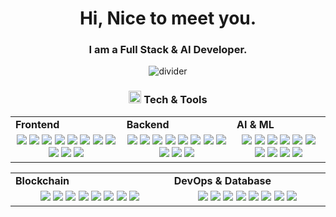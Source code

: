 <h1 align="center">
  Hi, Nice to meet you.
</h1>
<h3 align="center">
  I am a Full Stack & AI Developer.
</h3>

<div align="center">
  <img src="https://github.com/santa-bringyouwishes/santa-bringyouwishes/blob/main/divider1.png" alt="divider"/>
</div>

<h3 align="center"><img src="https://github.com/santa-bringyouwishes/santa-bringyouwishes/blob/main/code.gif" height="20"/> Tech & Tools</h3>

<div align="center" style="witdh:100%"> 
  <table>
    <tr>
      <td valign="center" width="100px"><b>Frontend<b></td>
      <td valign="center" width="100px"><b>Backend<b></td>
      <td valign="center" width="100px"><b>AI & ML<b></td>
    </tr>
    <tr>
      <td valign="center" align="center" width="300px">
        <img src="https://img.shields.io/badge/React-blue" /> 
        <img src="https://img.shields.io/badge/Next-blue" />  
        <img src="https://img.shields.io/badge/API Integration-blue" /> 
        <img src="https://img.shields.io/badge/Vue-blue" /> 
        <img src="https://img.shields.io/badge/Nuxt-blue" /> 
        <img src="https://img.shields.io/badge/Angular-blue" /> 
        <img src="https://img.shields.io/badge/Tailwind-blue" /> 
        <img src="https://img.shields.io/badge/JavaScript-blue" /> 
        <img src="https://img.shields.io/badge/TypeScript-blue" />
        <img src="https://img.shields.io/badge/Dart-blue" /> 
        <img src="https://img.shields.io/badge/Flutter-blue" />
      </td>      
      <td valign="center" align="center" width="300px">
        <img src="https://img.shields.io/badge/Django-blue" /> 
        <img src="https://img.shields.io/badge/Flask-blue" /> 
        <img src="https://img.shields.io/badge/FastAPI-blue" /> 
        <img src="https://img.shields.io/badge/Python-blue" /> 
        <img src="https://img.shields.io/badge/Node.js-blue" /> 
        <img src="https://img.shields.io/badge/Express-blue" /> 
        <img src="https://img.shields.io/badge/Selenium-blue" />  
        <img src="https://img.shields.io/badge/BeautifulSoup-blue" /> 
        <img src="https://img.shields.io/badge/PHP-blue" /> 
        <img src="https://img.shields.io/badge/Laravel-blue" /> 
        <img src="https://img.shields.io/badge/Nest.js-blue" /> 
      </td>
     <td valign="center" align="center" width="300px">
       <img src="https://img.shields.io/badge/Chatbot Development-blue" />  
       <img src="https://img.shields.io/badge/NLP-blue" />
       <img src="https://img.shields.io/badge/LLM-blue" />  
       <img src="https://img.shields.io/badge/Tensorflow-blue" /> 
       <img src="https://img.shields.io/badge/Tensorflow-blue" /> 
       <img src="https://img.shields.io/badge/Keras-blue" /> 
       <img src="https://img.shields.io/badge/Scikit-blue" /> 
       <img src="https://img.shields.io/badge/Jupyter-blue" /> 
       <img src="https://img.shields.io/badge/Pandas-blue" /> 
       <img src="https://img.shields.io/badge/Numpy-blue" /> 
      </td>
    </tr>
  </table>
  
 <table>
    <tr>
      <td valign="center" width="100px"><b>Blockchain<b></td>
      <td valign="center" width="100px"><b>DevOps & Database<b></td>
    </tr>
    <tr>
      <td valign="center" align="center" width="300px">
        <img src="https://img.shields.io/badge/Web3.js-blue" /> 
        <img src="https://img.shields.io/badge/Solidity-blue" /> 
        <img src="https://img.shields.io/badge/Ethers.js-blue" /> 
        <img src="https://img.shields.io/badge/Solana-blue" /> 
        <img src="https://img.shields.io/badge/Golang-blue" /> 
        <img src="https://img.shields.io/badge/Rust-blue" /> 
        <img src="https://img.shields.io/badge/Smart Contract-blue" /> 
        <img src="https://img.shields.io/badge/Bitcoin-blue" />
      </td>
      <td valign="center" align="center" width="300px">
        <img src="https://img.shields.io/badge/AWS-blue" /> 
        <img src="https://img.shields.io/badge/CI/CD-blue" /> 
        <img src="https://img.shields.io/badge/Docker-blue" /> 
        <img src="https://img.shields.io/badge/TDD-blue" /> 
        <img src="https://img.shields.io/badge/Jira-blue" /> 
        <img src="https://img.shields.io/badge/MySQL-blue" /> 
        <img src="https://img.shields.io/badge/MongoDB-blue" /> 
        <img src="https://img.shields.io/badge/PostgreSQL-blue" /> 
      </td>
    </tr>
  </table>
</div>
